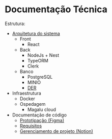 # Documentação Técnica
Estrutura:
- [Arquitetura do sistema](https://drive.google.com/file/d/17_Cs1PVxO-co8dlOIAVlsU-hEHdwWv_s/view?usp=sharing)
  - Front
    - React
  - Back
    - NodeJs + Nest
    - TypeORM
    - Clerk
  - Banco
    - PostgreSQL
    - MINIO
    - [DER](https://drive.google.com/file/d/1PrJjr02jF9N796CJynYci289I1b2VqVf/view?usp=sharing)
- Infraestrutura
  - Docker
  - Ospedagem
    - Magalu cloud
- Documentação de código
  - [Prototipação (Figma)](https://www.figma.com/design/40hh19XODV4sDGmFYP2X33/PROAE-PROJECT?m=auto&t=GCeBpKKnjMlg3FL6-1)
  - [Requisitos](https://docs.google.com/document/d/1ukKoL5jGEzbqXMjclB8csSc-l_RDvt6awRdbPc3vFQM/edit?usp=sharing)
  - [Gerenciamento de projeto (Notion)](https://www.notion.so/T-picos-em-Sistemas-de-Informa-o-e-web-1bf93be9a0e88007ac79f6218a1a2de9?pvs=4&cookie_sync_completed=true)
